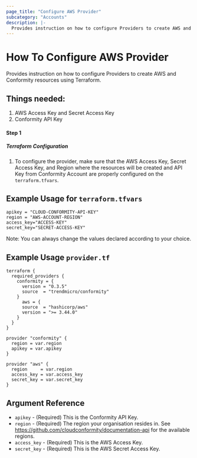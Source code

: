 ```yaml
---
page_title: "Configure AWS Provider"
subcategory: "Accounts"
description: |-
  Provides instruction on how to configure Providers to create AWS and Conformity resources using Terraform.
---
```


# How To Configure AWS Provider
Provides instruction on how to configure Providers to create AWS and Conformity resources using Terraform.

## Things needed:
1. AWS Access Key and Secret Access Key
2. Conformity API Key

#### Step 1

##### Terraform Configuration

1. To configure the provider, make sure that the AWS Access Key, Secret Access Key, and Region where the resources will be created and API Key from Conformity Account are properly configured on the `terraform.tfvars`.

## Example Usage for `terraform.tfvars`
```hcl
apikey = "CLOUD-CONFORMITY-API-KEY"
region = "AWS-ACCOUNT-REGION"
access_key="ACCESS-KEY"
secret_key="SECRET-ACCESS-KEY"
```
Note: You can always change the values declared according to your choice.

## Example Usage `provider.tf`
```hcl
terraform {
  required_providers {
    conformity = {
      version = "0.3.5"
      source  = "trendmicro/conformity"
    }
      aws = {
      source  = "hashicorp/aws"
      version = ">= 3.44.0"
    }
  }
}

provider "conformity" {
  region = var.region
  apikey = var.apikey
}

provider "aws" {
  region     = var.region
  access_key = var.access_key
  secret_key = var.secret_key
}
```

## Argument Reference
 - `apikey` - (Required) This is the Conformity API Key. 
 - `region` - (Required) The region your organisation resides in. See https://github.com/cloudconformity/documentation-api for the available regions.
 - `access_key` - (Required) This is the AWS Access Key. 
 - `secret_key` - (Required) This is the AWS Secret Access Key. 
